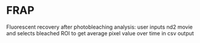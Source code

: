 # FRAP
Fluorescent recovery after photobleaching analysis: user inputs nd2 movie and selects bleached ROI to get average pixel value over time in csv output

